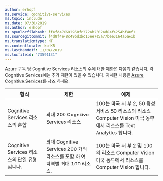 ```yaml
---
author: erhopf
ms.service: cognitive-services
ms.topic: include
ms.date: 07/30/2019
ms.author: erhopf
ms.openlocfilehash: ffefde7d692950fc272ab2502ad8afe254bf48f1
ms.sourcegitcommit: f4d8f4e48c49bd3bc15ee7e5a77bee3164a5ae1b
ms.translationtype: MT
ms.contentlocale: ko-KR
ms.lasthandoff: 11/04/2019
ms.locfileid: "73591131"
---
```

Azure 구독 당 Cognitive Services 리소스의 수에 대한 제한은 다음과 같습니다. 각 Cognitive Services에는 추가 제한이 있을 수 있습니다. 자세한 내용은 [Azure Cognitive Services](https://docs.microsoft.com/azure/cognitive-services/)를 참조 하세요.

| 형식 | 제한 | 예제 |
|------|-------|---------|
| Cognitive Services 리소스의 혼합 | 최대 200 Cognitive Services 리소스 | 100는 미국 서 부 2, 50 음성 서비스 50 리소스의 리소스 Computer Vision 미국 동부에서 리소스를 Text Analytics 합니다. |
| Cognitive Services 리소스의 단일 유형입니다. | 최대 Cognitive Services 200 개의 리소스를 포함 하 여 지역별 최대 100 리소스. | 100는 미국 서 부 2 및 100의 리소스 Computer Vision 미국 동부에서 리소스를 Computer Vision 합니다. |
